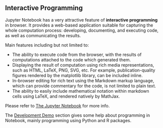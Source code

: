 ## Interactive Programming ##

Jupyter Notebook has a very attractive feature of **interactive
programming** in browser. It provides a web-based application suitable
for capturing the whole computation process: developing, documenting,
and executing code, as well as communicating the results. 

Main features including but not limited to: 
* The ability to execute code from the browser, with the results of
computations attached to the code which generated them.
* Displaying the result of computation using rich media representations,
such as HTML, LaTeX, PNG, SVG, etc. For example, publication-quality
figures rendered by the matplotlib library, can be included inline.
* In-browser editing for rich text using the Markdown markup language,
which can provide commentary for the code, is not limited to plain text.
* The ability to easily include mathematical notation within markdown
cells using LaTeX, and rendered natively by MathJax.

Please refer to [The Jupyter Notebook](http://jupyter-notebook.readthedocs.org/en/latest/notebook.html) for more info.

The [Development Demo](../notebook/README.md) section gives some help about programming in 
Notebook, mainly programming using Python and R packages.
